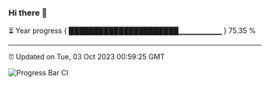 ### Hi there 👋

⏳ Year progress { ██████████████████████▁▁▁▁▁▁▁▁ } 75.35 %

---

⏰ Updated on Tue, 03 Oct 2023 00:59:25 GMT

![Progress Bar CI](https://github.com/liununu/liununu/workflows/Progress%20Bar%20CI/badge.svg)
